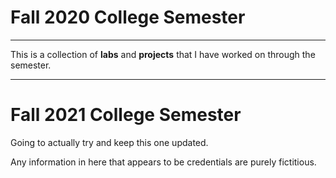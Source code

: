 # Fall 2020 College Semester
***
This is a collection of **labs** and **projects** that I have worked on through the semester.


***
# Fall 2021 College Semester

Going to actually try and keep this one updated.

Any information in here that appears to be credentials are purely fictitious.

